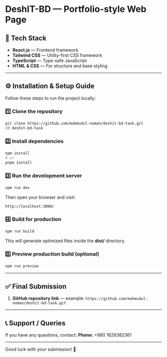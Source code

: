 # DeshIT-BD — Portfolio-style Web Page

## 🧠 Tech Stack

* **React.js** — Frontend framework
* **Tailwind CSS** — Utility-first CSS framework
* **TypeScript** — Type-safe JavaScript
* **HTML & CSS** — For structure and base styling

---

## ⚙️ Installation & Setup Guide

Follow these steps to run the project locally:

### 1️⃣ Clone the repository

```bash
git clone https://github.com/mahmudul-noman/deshit-bd-task.git
cd deshit-bd-task
```

### 2️⃣ Install dependencies

```bash
npm install
# or
pnpm install
```

### 3️⃣ Run the development server

```bash
npm run dev
```

Then open your browser and visit:

```
http://localhost:3000/
```

### 4️⃣ Build for production

```bash
npm run build
```

This will generate optimized files inside the **dist/** directory.

### 5️⃣ Preview production build (optional)

```bash
npm run preview
```

---

## ✅ Final Submission

1. **GitHub repository link** — example: `https://github.com/mahmudul-noman/deshit-bd-task.git`

---

## 📞 Support / Queries

If you have any questions, contact:
**Phone:** +880 1626382361

---

Good luck with your submission! 🚀


